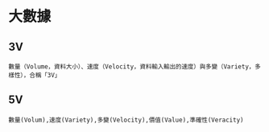 # 大數據
## 3V
```
數量（Volume，資料大小）、速度（Velocity，資料輸入輸出的速度）與多變（Variety，多樣性），合稱「3V」

```
## 5V
```
數量(Volum),速度(Variety),多變(Velocity),價值(Value),準確性(Veracity)
